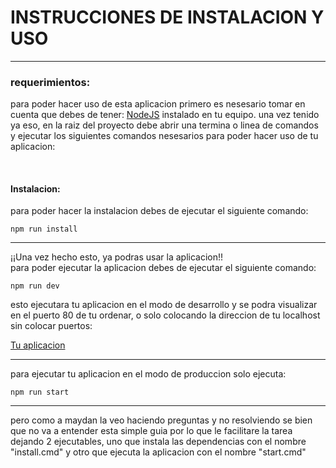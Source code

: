 <h1>
	INSTRUCCIONES DE INSTALACION Y USO
</h1>
<hr>
<h3>
	requerimientos:
</h3>
<p>
	para poder hacer uso de esta aplicacion primero es nesesario tomar en cuenta que debes de tener: <a href="https://nodejs.org/en">NodeJS</a> instalado en tu equipo. una vez tenido ya eso, en la raiz del proyecto debe abrir una termina o linea de comandos y ejecutar los siguientes comandos nesesarios para poder hacer uso de tu aplicacion: 
</p>
<br>
<h4>
	Instalacion:
</h4>
<p>
	para poder hacer la instalacion debes de ejecutar el siguiente comando:

	npm run install
</p>
	
<hr>
<p>
	¡¡Una vez hecho esto, ya podras usar la aplicacion!!
	<br>
	para poder ejecutar la aplicacion debes de ejecutar el siguiente comando:

</p>
	<code>npm run dev</code>
<p>
	esto ejecutara tu aplicacion en el modo de desarrollo y se podra visualizar en el puerto 80 de tu ordenar, o solo colocando la direccion de tu localhost sin colocar puertos:

</p>
	<a href="http://localhost">Tu aplicacion</a>
<hr>

<p>
	para ejecutar tu aplicacion en el modo de produccion solo ejecuta:
</p>
	<code>npm run start</code>
<hr>
<p>
	pero como a maydan la veo haciendo preguntas y no resolviendo se bien que no va a entender esta simple guia por lo que le facilitare la tarea dejando 2 ejecutables, uno que instala las dependencias con el nombre "install.cmd" y otro que ejecuta la aplicacion con el nombre "start.cmd"
</p>
